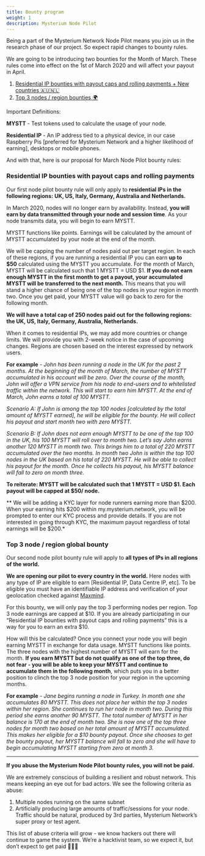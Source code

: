 ```yaml
---
title: Bounty program
weight: 1
description: Mysterium Node Pilot
---
```


Being a part of the Mysterium Network Node Pilot means you join us in the research phase of our project. So expect rapid changes to bounty rules.

We are going to be introducing two bounties for the Month of March. These rules come into effect on the 1st of March 2020 and will affect your payout in April.

1. [Residential IP bounties with payout caps and rolling payments + New countries 🇦🇺🇳🇱](#residential-ip-bounties-with-payout-caps-and-rolling-payments)
2. [Top 3 nodes / region bounties 🌍](#top-3-node--region-global-bounty)

Important Definitions:

**MYSTT** - Test tokens used to calculate the usage of your node.

**Residential IP** - An IP address tied to a physical device, in our case Raspberry Pis [preferred for Mysterium Network and a higher likelihood of earning], desktops or mobile phones.

And with that, here is our proposal for March Node Pilot bounty rules:

### Residential IP bounties with payout caps and rolling payments

Our first node pilot bounty rule will only apply to **residential IPs in the following regions: UK, US, Italy, Germany, Australia and Netherlands.**

In March 2020, nodes will no longer earn by availability. Instead, **you will earn by data transmitted through your node and session time**. As your node transmits data, you will begin to earn MYSTT.

MYSTT functions like points. Earnings will be calculated by the amount of MYSTT accumulated by your node at the end of the month.

We will be capping the number of nodes paid out per target region. In each of these regions, if you are running a residential IP you can earn **up to $50** calculated using the MYSTT you accumulate. For the month of March, MYSTT will be calculated such that 1 MYSTT = USD $1. **If you do not earn enough MYSTT in the first month to get a payout, your accumulated MYSTT will be transferred to the next month.** This means that you will stand a higher chance of being one of the top nodes in your region in month two. Once you get paid, your MYSTT value will go back to zero for the following month.

**We will have a total cap of 250 nodes paid out for the following regions: the UK, US, Italy, Germany, Australia, Netherlands.**

When it comes to residential IPs, we may add more countries or change limits. We will provide you with 2-week notice in the case of upcoming changes. Regions are chosen based on the interest expressed by network users.

**For example** - *John has been running a node in the UK for the past 2 months. At the beginning of the month of March, the number of MYSTT accumulated in his account will be zero. Over the course of the month, John will offer a VPN service from his node to end-users and to whitelisted traffic within the network. This will start to earn him MYSTT. At the end of March, John earns a total of 100 MYSTT.*

*Scenario A: If John is among the top 100 nodes [calculated by the total amount of MYSTT earned], he will be eligible for the bounty. He will collect his payout and start month two with zero MYSTT.*

*Scenario B: If John does not earn enough MYSTT to be one of the top 100 in the UK, his 100 MYSTT will roll over to month two. Let’s say John earns another 120 MYSTT in month two. This brings him to a total of 220 MYSTT accumulated over the two months. In month two John is within the top 100 nodes in the UK based on his total of 220 MYSTT. He will be able to collect his payout for the month. Once he collects his payout, his MYSTT balance will fall to zero on month three.*

**To reiterate: MYSTT will be calculated such that 1 MYSTT = USD $1. Each payout will be capped at $50/ node.**

** We will be adding a KYC layer for node runners earning more than $200. When your earning hits $200 within my.mysterium.network, you will be prompted to enter our KYC process and provide details. If you are not interested in going through KYC, the maximum payout regardless of total earnings will be $200.*

### Top 3 node / region global bounty

Our second node pilot bounty rule will apply to **all types of IPs in all regions of the world.**

**We are opening our pilot to every country in the world.** Here nodes with any type of IP are eligible to earn [Residential IP, Data Centre IP, etc]. To be eligible you must have an identifiable IP address and verification of your geolocation checked against [Maxmind](https://www.maxmind.com/en/home).

For this bounty, we will only pay the top 3 performing nodes per region. Top 3 node earnings are capped at $10. If you are already participating in our “Residential IP bounties with payout caps and rolling payments” this is a way for you to earn an extra $10.

How will this be calculated? Once you connect your node you will begin earning MYSTT in exchange for data usage. MYSTT functions like points. The three nodes with the highest number of MYSTT will earn for the month. **If you earn MYSTT but do not qualify as one of the top three, do not fear - you will be able to keep your MYSTT and continue to accumulate them in the following month**, which puts you in a better position to clinch the top 3 node position for your region in the upcoming months.

**For example** - *Jane begins running a node in Turkey. In month one she accumulates 80 MYSTT. This does not place her within the top 3 nodes within her region. She continues to run her node in month two. During this period she earns another 90 MYSTT. The total number of MYSTT in her balance is 170 at the end of month two. She is now one of the top three nodes for month two based on her total amount of MYSTT accumulated. This makes her eligible for a $10 bounty payout. Once she chooses to get the bounty payout, her MYSTT balance will fall to zero and she will have to begin accumulating MYSTT starting from zero at month 3.*

***

**If you abuse the Mysterium Node Pilot bounty rules, you will not be paid.**

We are extremely conscious of building a resilient and robust network. This means keeping an eye out for bad actors. We see the following criteria as abuse:

1. Multiple nodes running on the same subnet
2. Artificially producing large amounts of traffic/sessions for your node. Traffic should be natural, produced by 3rd parties, Mysterium Network’s super proxy or test agent.

This list of abuse criteria will grow - we know hackers out there will continue to game the system. We’re a hacktivist team, so we expect it, but don’t expect to get paid 🤣🤣🤣
